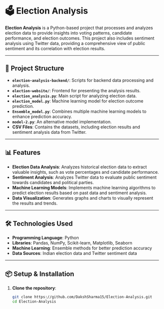 
# 🗳️ Election Analysis

**Election Analysis** is a Python-based project that processes and analyzes election data to provide insights into voting patterns, candidate performance, and election outcomes. This project also includes sentiment analysis using Twitter data, providing a comprehensive view of public sentiment and its correlation with election results.

---

## 📂 Project Structure

- **`election-analysis-backend/`**: Scripts for backend data processing and analysis.
- **`election-website/`**: Frontend for presenting the analysis results.
- **`election_analysis.py`**: Main script for analyzing election data.
- **`election_model.py`**: Machine learning model for election outcome prediction.
- **`Ensemble_model.py`**: Combines multiple machine learning models to enhance prediction accuracy.
- **`model-2.py`**: An alternative model implementation.
- **CSV Files**: Contains the datasets, including election results and sentiment analysis data from Twitter.

---

## 📊 Features

- **Election Data Analysis**: Analyzes historical election data to extract valuable insights, such as vote percentages and candidate performance.
- **Sentiment Analysis**: Analyzes Twitter data to evaluate public sentiment towards candidates and political parties.
- **Machine Learning Models**: Implements machine learning algorithms to predict election results based on past data and sentiment analysis.
- **Data Visualization**: Generates graphs and charts to visually represent the results and trends.

---

## 🛠️ Technologies Used

- **Programming Language**: Python
- **Libraries**: Pandas, NumPy, Scikit-learn, Matplotlib, Seaborn
- **Machine Learning**: Ensemble methods for better prediction accuracy
- **Data Sources**: Indian election data and Twitter sentiment data

---

## 📦 Setup & Installation

1. **Clone the repository**:

   ```bash
   git clone https://github.com/DakshSharma15/Election-Analysis.git
   cd Election-Analysis

